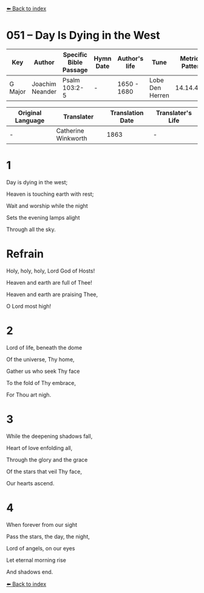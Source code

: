 [⬅️ Back to index](../README.md)

# 051 – Day Is Dying in the West

Key | Author   | Specific Bible Passage     |Hymn Date |Author's life |Tune |Metrical Pattern   |Composer/Source                                                                                        
-- | --------- | ---------------------------|----------|--------------|-----|-------------------|-------------   
G Major  | Joachim Neander      | Psalm 103:2-5 | -  | 1650 - 1680 | Lobe Den Herren | 14.14.4.7.8 | Chorale Book for England, 1863 

Original Language | Translater | Translation Date   | Translater's Life     
----------------- | --------- | --------------------|-------------   
\-  | Catherine Winkworth      | 1863 | -  | 1827 - 1878 



# 1

Day is dying in the west;

Heaven is touching earth with rest;

Wait and worship while the night

Sets the evening lamps alight

Through all the sky.



# Refrain

Holy, holy, holy, Lord God of Hosts!

Heaven and earth are full of Thee!

Heaven and earth are praising Thee,

O Lord most high!



# 2

Lord of life, beneath the dome

Of the universe, Thy home,

Gather us who seek Thy face

To the fold of Thy embrace,

For Thou art nigh.



# 3

While the deepening shadows fall,

Heart of love enfolding all,

Through the glory and the grace

Of the stars that veil Thy face,

Our hearts ascend.



# 4

When forever from our sight

Pass the stars, the day, the night,

Lord of angels, on our eyes

Let eternal morning rise

And shadows end.

[⬅️ Back to index](../README.md)
